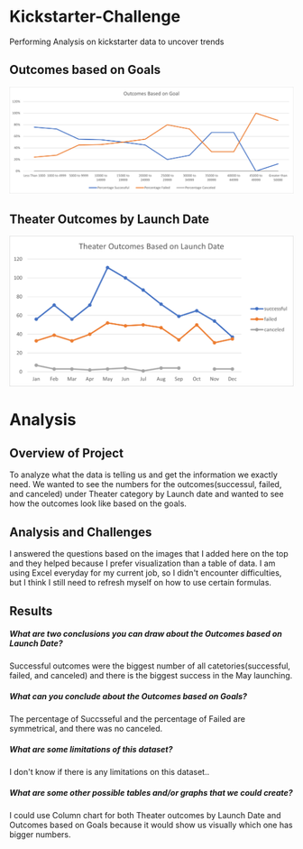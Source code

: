 # Kickstarter-Challenge
Performing Analysis on kickstarter data to uncover trends

## Outcomes based on Goals
![goals](Outcomes_vs_Goals.png)

## Theater Outcomes by Launch Date
![date](Theater_Outcomes_vs_Launch.png)

# Analysis
## Overview of Project
To analyze what the data is telling us and get the information we exactly need. We wanted to see the numbers for the outcomes(successul, failed, and canceled) under Theater category by Launch date and wanted to see how the outcomes look like based on the goals.

## Analysis and Challenges
I answered the questions based on the images that I added here on the top and they helped because I prefer visualization than a table of data. 
I am using Excel everyday for my current job, so I didn't encounter difficulties, but I think I still need to refresh myself on how to use certain formulas.

## Results

##### What are two conclusions you can draw about the Outcomes based on Launch Date?
Successful outcomes were the biggest number of all catetories(successful, failed, and canceled) and there is the biggest success in the May launching. 

##### What can you conclude about the Outcomes based on Goals?
The percentage of Succsseful and the percentage of Failed are symmetrical, and there was no canceled. 


##### What are some limitations of this dataset?
I don't know if there is any limitations on this dataset..

##### What are some other possible tables and/or graphs that we could create?
I could use Column chart for both Theater outcomes by Launch Date and Outcomes based on Goals because it would show us visually which one has bigger numbers. 

